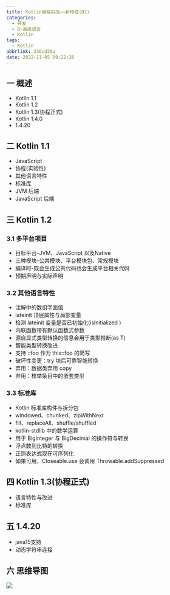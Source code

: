 ```yaml
---
title: Kotlin编程实战——新特性(02)
categories:
  - 开发
  - B-高级语言
  - Kotlin
tags:
  - Kotlin
abbrlink: 336cd20a
date: 2022-11-05 09:22:26
---
```

## 一 概述

* Kotlin 1.1
* Kotlin 1.2 
* Kotlin 1.3(协程正式)
* Kotlin 1.4.0
* 1.4.20

<!--more-->

## 二 Kotlin 1.1

* JavaScript
* 协程(实验性)
* 其他语言特性
* 标准库
* JVM 后端
* JavaScript 后端

## 三 Kotlin 1.2 

### 3.1 多平台项目

* 目标平台-JVM、JavaScript 以及Native 
* 三种模块-公共模块、平台模块包、常规模块
* 编译时-既会生成公共代码也会生成平台相关代码
* 预期声明与实际声明

### 3.2 其他语言特性

* 注解中的数组字面值
* lateinit 顶层属性与局部变量
* 检测 lateinit 变量是否已初始化(isInitialized )
* 内联函数带有默认函数式参数
* 源自显式类型转换的信息会用于类型推断(as T)
* 智能类型转换改进
* 支持 ::foo 作为 this::foo 的简写
* 破坏性变更：try 块后可靠智能转换
* 弃用：数据类弃用 copy
* 弃用：枚举条目中的嵌套类型

### 3.3 标准库

* Kotlin 标准库构件与拆分包
* windowed、chunked、zipWithNext
* fill、replaceAll、shuffle/shuffled
* kotlin-stdlib 中的数学运算
* 用于 BigInteger 与 BigDecimal 的操作符与转换
* 浮点数到比特的转换
* 正则表达式现在可序列化
* 如果可用，Closeable.use 会调用 Throwable.addSuppressed

## 四 Kotlin 1.3(协程正式)

* 语言特性与改进
* 标准库

## 五 1.4.20

* java15支持
* 动态字符串连接

## 六 思维导图

![][2]



[2]:https://raw.githubusercontent.com/PGzxc/CDN/master/blog-kotlin/kotlin-learn-struct-2.png